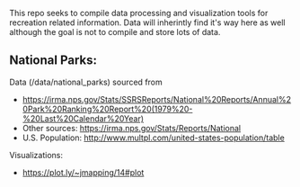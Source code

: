 
This repo seeks to compile data processing and visualization tools for recreation related information. Data will inherintly find it's way here as well although the goal is not to compile and store lots of data. 

## National Parks:

Data (/data/national_parks) sourced from 
* https://irma.nps.gov/Stats/SSRSReports/National%20Reports/Annual%20Park%20Ranking%20Report%20(1979%20-%20Last%20Calendar%20Year)
* Other sources:  https://irma.nps.gov/Stats/Reports/National
* U.S. Population: http://www.multpl.com/united-states-population/table

Visualizations:
* https://plot.ly/~jmapping/14#plot
